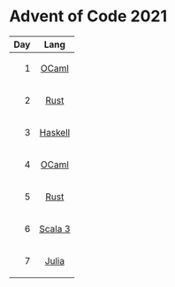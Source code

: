 # Advent of Code 2021

| Day | Lang    |
| --: | :-----: |
|   1 | <p><a href="https://ocaml.org/">OCaml</a></p> | 
|   2 | <p><a href="https://www.rust-lang.org/">Rust</a></p> | 
|   3 | <p><a href="https://www.haskell.org/">Haskell</a></p> |
|   4 | <p><a href="https://ocaml.org/">OCaml</a></p> | 
|   5 | <p><a href="https://www.rust-lang.org/">Rust</a></p> | 
|   6 | <p><a href="https://www.scala-lang.org/">Scala 3</a></p> | 
|   7 | <p><a href="https://julialang.org/">Julia</a></p> | 
